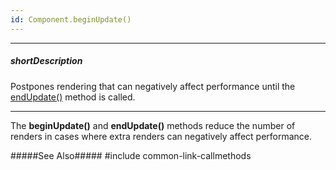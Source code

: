 ```yaml
---
id: Component.beginUpdate()
---
```

---
##### shortDescription
Postpones rendering that can negatively affect performance until the [endUpdate()]({basewidgetpath}/Methods/#endUpdate) method is called.

---
The **beginUpdate()** and **endUpdate()** methods reduce the number of renders in cases where extra renders can negatively affect performance.

#####See Also#####
#include common-link-callmethods
